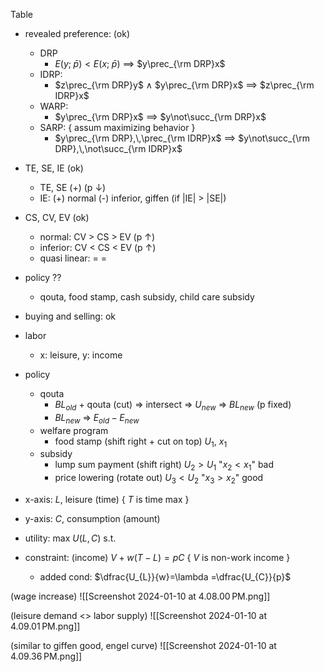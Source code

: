 
Table
- revealed preference: (ok)
	- DRP
		- $E(y;\;\bar{p})< E(x;\;\bar{p})$ $\implies$ $y\prec_{\rm DRP}x$
	- IDRP:
		- $z\prec_{\rm DRP}y$  $\land$  $y\prec_{\rm DRP}x$ $\implies$ $z\prec_{\rm IDRP}x$
	- WARP:
		- $y\prec_{\rm DRP}x$ $\implies$ $y\not\succ_{\rm DRP}x$
	- SARP:  { assum maximizing behavior }
		- $y\prec_{\rm DRP},\,\prec_{\rm IDRP}x$ $\implies$ $y\not\succ_{\rm DRP},\,\not\succ_{\rm IDRP}x$
		
- TE, SE, IE (ok)
	- TE, SE (+) (p ↓)
	- IE: (+) normal (-) inferior, giffen (if |IE| > |SE|)
	
- CS, CV, EV (ok)
	- normal: CV > CS > EV  (p ↑)
	- inferior: CV < CS < EV (p ↑)
	- quasi linear: = =
	
- policy ??
	- qouta, food stamp, cash subsidy, child care subsidy
- buying and selling:  ok
- labor
	- x: leisure, y: income


- policy
	- qouta
		- $BL_{old}$ + qouta (cut) => intersect => $U_{new}$ => $BL_{new}$ (p fixed)
		- $BL_{new}$ => $E_{old}-E_{new}$
	- welfare program
		- food stamp (shift right + cut on top) $U_{1}$, $x_{1}$
	- subsidy
		- lump sum payment (shift right)  $U_{2}>U_{1}$  "$x_{2}<x_{1}$" bad
		- price lowering (rotate out)  $U_{3}<U_{2}$   "$x_{3}>x_{2}$" good

- x-axis:  $L$, leisure (time)       { $T$ is time max }
- y-axis:  $C$, consumption (amount)

- utility:  max $U(L,\,C)$  s.t.
- constraint:  (income) $V+w(T-L)=pC$  { $V$ is non-work income }
	- added cond:  $\dfrac{U_{L}}{w}=\lambda =\dfrac{U_{C}}{p}$

(wage increase)
![[Screenshot 2024-01-10 at 4.08.00 PM.png]]

(leisure demand <> labor supply)
![[Screenshot 2024-01-10 at 4.09.01 PM.png]]

(similar to giffen good, engel curve)
![[Screenshot 2024-01-10 at 4.09.36 PM.png]]
